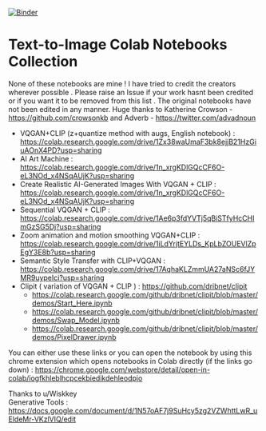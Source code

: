 [![Binder](https://mybinder.org/badge_logo.svg)](https://mybinder.org/v2/gh/Corvus-AI/Text-to-Image/HEAD)

# Text-to-Image Colab Notebooks Collection
None of these notebooks are mine ! I have tried to credit the creators wherever possible . Please raise an Issue if your work hasnt been credited or if you want it to be removed from this list . The original notebooks have not been edited in any manner.
Huge thanks to Katherine Crowson - https://github.com/crowsonkb and Adverb - https://twitter.com/advadnoun 

- VQGAN+CLIP (z+quantize method with augs, English notebook) : https://colab.research.google.com/drive/1Zx38waUmaF3bk8ejjB21HzGiuAOnX4PD?usp=sharing
- AI Art Machine : https://colab.research.google.com/drive/1n_xrgKDlGQcCF6O-eL3NOd_x4NSqAUjK?usp=sharing
- Create Realistic AI-Generated Images With VQGAN + CLIP : https://colab.research.google.com/drive/1n_xrgKDlGQcCF6O-eL3NOd_x4NSqAUjK?usp=sharing
- Sequential VQGAN + CLIP : https://colab.research.google.com/drive/1Ae6p3fdYVTj5qBiSTfyHcCHImGzSG5Dj?usp=sharing
- Zoom animation and motion smoothing VQGAN+CLIP : https://colab.research.google.com/drive/1iLdYrjtEYLDs_KpLbZOUEVlZpEgY3E8b?usp=sharing
- Semantic Style Transfer with CLIP+VQGAN : https://colab.research.google.com/drive/17AqhaKLZmmUA27aNSc6fJYMR9uypeIci?usp=sharing
- Clipit ( variation of VQGAN + CLIP ) : https://github.com/dribnet/clipit
  - https://colab.research.google.com/github/dribnet/clipit/blob/master/demos/Start_Here.ipynb
  - https://colab.research.google.com/github/dribnet/clipit/blob/master/demos/Swap_Model.ipynb
  - https://colab.research.google.com/github/dribnet/clipit/blob/master/demos/PixelDrawer.ipynb 


You can either use these links or you can open the notebook by using this chrome extension which opens notebooks in Colab directly (if the links go down)  : https://chrome.google.com/webstore/detail/open-in-colab/iogfkhleblhcpcekbiedikdehleodpjo


Thanks to u/Wiskkey \
Generative Tools : https://docs.google.com/document/d/1N57oAF7j9SuHcy5zg2VZWhttLwR_uEldeMr-VKzlVIQ/edit
